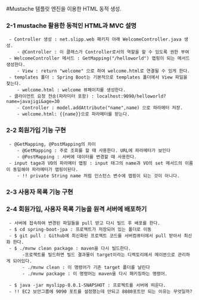 #Mustache 템플릿 엔진을 이용한 HTML 동적 생성.

### 2-1  mustache 활용한 동적인 HTML과 MVC 설명
     - Controller 생성 : net.slipp.web 패키지 아래 WelcomeController.java 생성.
        - @Controller : 이 클래스가 Controller로서의 역할을 할 수 있도록 권한 부여
     - WelcomeController 메서드 : GetMapping("/helloworld") 맵핑이 되는 메서드 생성한다.
        - View : return "welcome" 으로 하여 welcome.html로 연결될 수 있게 한다.
     - templates 폴더 : Spring Boot는 기본적으로 templates 폴더에서 View 파일을 찾는다.
        - welcome.html : welcome 뷰페이지를 생성한다.
     - 클라이언트 요청 전송(파라미터 포함) : localhost:9090/helloworld?name=javajigi&age=30
        - Controller : model.addAttribute("name",name) 으로 파라메터 저장.
        - welcome.html: {{name}}으로 파라메터를 받는다.
        
### 2-2 회원가입 기능 구현
     - @GetMapping, @PostMapping의 차이
        - @GetMapping : 주로 조회를 할 때 사용한다. URL에 파라메터가 보인다
        - @PostMapping : 서버에 데이터를 변경할 때 사용한다.
     - input tage과 VO의 파라메터 맵핑 : input 태그의 name과 VO의 set 메서드의 이름이 동일해야 파라메터가 맵핑이된다.
        - !! private String name 처럼 인스턴스 변수에 맵핑이 되는 것이 아니다.

### 2-3 사용자 목록 기능 구현


### 2-4 회원가입, 사용자 목록 기능을 원격 서버에 배포하기
     - 서버에 접속하여 변경된 파일들을 pull 받고 다시 빌드 후 배포를 한다.
     - $ cd spring-boot-jpa : 프로젝트가 저장되어 있는 폴더로 이동
     - $ git pull : Github에 최신화된 프로젝트 코드를 서버컴퓨터에서 pull 받아서 최신화 한다.
     - $ ./mvnw clean package : maven을 다시 빌드한다. 
          -프로젝트를 빌드하면 빌드 결과물이 target이라는 디렉토리에서 메이븐으로 관리하게 되어있다.
          - ./mvnw clean : 이 명령어가 기존 target 폴더를 날린다 
          - ./mvnw package : 이 명령어는 maven을 다시 패키징하는 명령어.
          
     - $ java -jar myslipp-0.0.1-SNAPSHOT : 프로젝트를 서버에 띄운다.
     - !! EC2 보안그룹에 9090 포트를 설정했는데 안되고 8080포트만 되는 이유는 무엇일까?
